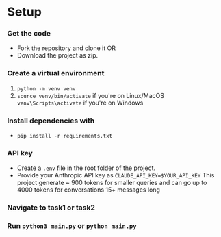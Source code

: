 # Setup
### Get the code
   * Fork the repository and clone it OR
   * Download the project as zip. 
### Create a virtual environment
   1. `python -m venv venv`
   2. `source venv/bin/activate` if you're on Linux/MacOS
   `venv\Scripts\activate` if you're on Windows 
### Install dependencies with 
   * `pip install -r requirements.txt`
### API key
  * Create a `.env` file in the root folder of the project.
  * Provide your Anthropic API key as `CLAUDE_API_KEY=$YOUR_API_KEY`
This project generate ~ 900 tokens for smaller queries and can go up to 4000 tokens for conversations 15+ messages long

### Navigate to task1 or task2
### Run `python3 main.py` or `python main.py`
